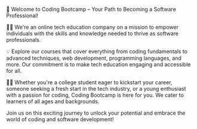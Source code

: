 🚀 Welcome to Coding Bootcamp – Your Path to Becoming a Software Professional!

👨‍🏫 We're an online tech education company on a mission to empower individuals with the skills and knowledge needed to thrive as software professionals.

💡 Explore our courses that cover everything from coding fundamentals to advanced techniques, web development, programming languages, and more. Our commitment is to make tech education engaging and accessible for all.

👩‍💻 Whether you're a college student eager to kickstart your career, someone seeking a fresh start in the tech industry, or a young enthusiast with a passion for coding, Coding Bootcamp is here for you. We cater to learners of all ages and backgrounds.

Join us on this exciting journey to unlock your potential and embrace the world of coding and software development!